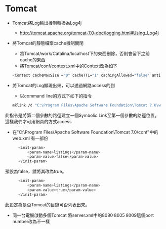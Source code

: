 Tomcat
======
- Tomcat將Log輸出機制轉換為Log4j 
  - http://tomcat.apache.org/tomcat-7.0-doc/logging.html#Using_Log4j

- 將Tomcat的靜態檔案cache機制關閉 
  - 將Tomcat/work/Catalina/localhost下的東西刪除，否則會留下之前cache的東西
  - 將Tomcat/conf/context.xml中的Context改為如下 
  ```sh
  <Context cacheMaxSize ="0" cacheTTL="1" cachingAllowed="false" antiResourceLocking="false">
  ```
- 將Tomcat的Log顯現出來，可以透過網路access的到
  - 以command line的方式下如下的指令
  ```sh
  mklink /d "C:\Program Files\Apache Software Foundation\Tomcat 7.0\webapps\logs" "C:\Program Files\Apache Software Foundation\Tomcat 7.0\logs"
  ```
此指令是將第二個參數的路徑建立一個Symbolic Link至第一個參數的路徑位置。
這樣我們才可用網頁的方式access
  - 在"C:\Program Files\Apache Software Foundation\Tomcat 7.0\conf"中的web.xml
  有一部份
  ```sh
        <init-param>
            <param-name>listings</param-name>
            <param-value>false</param-value>
        </init-param>
  ```
  預設為false，請將其改為true。
  ```sh
        <init-param>
            <param-name>listings</param-name>
            <param-value>true</param-value>
        </init-param>
  ```
  此設定為是否Tomcat的目錄可否列表出來。
- 同一台電腦啟動多個Tomcat
  將server.xml中的8080 8005 8009這個port number改為不一樣

